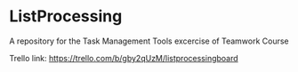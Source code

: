 # ListProcessing
A repository for the Task Management Tools excercise of Teamwork Course

Trello link: https://trello.com/b/gby2qUzM/listprocessingboard